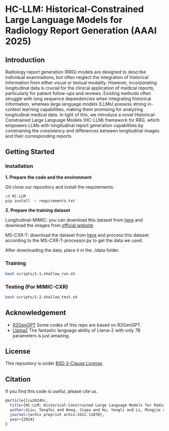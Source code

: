 # HC-LLM: Historical-Constrained Large Language Models for Radiology Report Generation (AAAI 2025)

## Introduction
Radiology report generation (RRG) models are designed to describe individual examinations, but often neglect the integration of historical information from either visual or textual modality. However, incorporating longitudinal data is crucial for the clinical application of medical reports, particularly for patient follow-ups and reviews. Existing methods often struggle with long sequence dependencies when integrating historical information, whereas large language models (LLMs) possess strong in-context learning capabilities, making them promising for analyzing longitudinal medical data. In light of this, we introduce a novel Historical-Constrained Large Language Models (HC-LLM) framework for RRG, which empowers LLMs with longitudinal report generation capabilities by constraining the consistency and differences between longitudinal images and their corresponding reports. 

## Getting Started
### Installation

**1. Prepare the code and the environment**

Git clone our repository and install the requirements.

```bash
cd HC-LLM
pip install -r requirements.txt
```


**2. Prepare the training dataset**

Longitudinal-MIMIC: you can download this dataset from [here](https://github.com/CelestialShine/Longitudinal-Chest-X-Ray) and download the images from [official website](https://physionet.org/content/mimic-cxr-jpg/2.0.0/)

MS-CXR-T: download the dataset from [here](https://physionet.org/content/ms-cxr-t/1.0.0/) and process this dataset according to the MS-CXR-T-processor.py to get the data we used.

After downloading the data, place it in the ./data folder.

### Training

```bash
bash scripts/1-1.shallow_run.sh
```

### Testing (For MIMIC-CXR)

```bash
bash scripts/1-2.shallow_test.sh
```

## Acknowledgement

+ [R2GenGPT](https://github.com/wang-zhanyu/R2GenGPT) Some codes of this repo are based on R2GenGPT.
+ [Llama2](https://github.com/facebookresearch/llama) The fantastic language ability of Llama-2 with only 7B parameters is just amazing.


## License
This repository is under [BSD 3-Clause License](LICENSE.md).

## Citation
If you find this code is useful, please cite us.

```bash
@article{liu2024hc,
  title={HC-LLM: Historical-Constrained Large Language Models for Radiology Report Generation},
  author={Liu, Tengfei and Wang, Jiapu and Hu, Yongli and Li, Mingjie and Yi, Junfei and Chang, Xiaojun and Gao, Junbin and Yin, Baocai},
  journal={arXiv preprint arXiv:2412.11070},
  year={2024}
}
```

